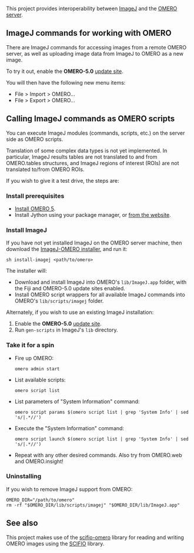 This project provides interoperability between
[ImageJ](http://developer.imagej.net/) and the
[OMERO server](https://www.openmicroscopy.org/site/support/omero5/).

## ImageJ commands for working with OMERO

There are ImageJ commands for accessing images from a remote OMERO server,
as well as uploading image data from ImageJ to OMERO as a new image.

To try it out, enable the __OMERO-5.0__
[update site](http://wiki.imagej.net/Update_Sites).

You will then have the following new menu items:

* File > Import > OMERO...
* File > Export > OMERO...

## Calling ImageJ commands as OMERO scripts

You can execute ImageJ modules (commands, scripts, etc.) on the server side as
OMERO scripts.

Translation of some complex data types is not yet implemented. In particular,
ImageJ results tables are not translated to and from OMERO.tables structures,
and ImageJ regions of interest (ROIs) are not translated to/from OMERO ROIs.

If you wish to give it a test drive, the steps are:

### Install prerequisites

*   [Install OMERO 5](http://www.openmicroscopy.org/site/support/omero5/sysadmins/unix/server-installation.html).
*   Install Jython using your package manager, or
    [from the website](https://wiki.python.org/jython/InstallationInstructions).

### Install ImageJ

If you have not yet installed ImageJ on the OMERO server machine, then
download the [ImageJ-OMERO installer](bin/install-imagej), and run it:

```shell
sh install-imagej <path/to/omero>
```

The installer will:

*   Download and install ImageJ into OMERO's `lib/ImageJ.app` folder,
    with the Fiji and OMERO-5.0 update sites enabled.
*   Install OMERO script wrappers for all available ImageJ commands
    into OMERO's `lib/scripts/imagej` folder.

Alternately, if you wish to use an existing ImageJ installation:

1.  Enable the __OMERO-5.0__
    [update site](http://wiki.imagej.net/Update_Sites).
2.  Run `gen-scripts` in ImageJ's `lib` directory.

### Take it for a spin

*   Fire up OMERO:

    ```shell
    omero admin start
    ```

*   List available scripts:

    ```shell
    omero script list
    ```

*   List parameters of "System Information" command:

    ```shell
    omero script params $(omero script list | grep 'System Info' | sed 's/|.*//')
    ```

*   Execute the "System Information" command:

    ```shell
    omero script launch $(omero script list | grep 'System Info' | sed 's/|.*//')
    ```

*   Repeat with any other desired commands.
    Also try from OMERO.web and OMERO.insight!

### Uninstalling

If you wish to remove ImageJ support from OMERO:

```shell
OMERO_DIR="/path/to/omero"
rm -rf "$OMERO_DIR/lib/scripts/imagej" "$OMERO_DIR/lib/ImageJ.app"
```

## See also

This project makes use of the
[scifio-omero](https://github.com/scifio/scifio-omero) library for reading and
writing OMERO images using the [SCIFIO](http://scif.io/) library.

